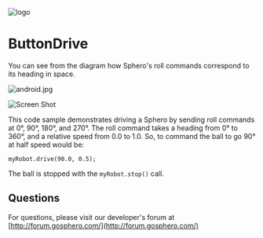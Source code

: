 ![logo](http://update.orbotix.com/developer/sphero-small.png)

# ButtonDrive

You can see from the diagram how Sphero's roll commands correspond to its heading in space.

![android.jpg](https://github.com/orbotix/Sphero-Android-SDK/raw/master/assets/heading.png)

![Screen Shot](https://github.com/orbotix/Sphero-Android-SDK/raw/master/samples/ButtonDrive/README.png)

This code sample demonstrates driving a Sphero by sending roll commands at 0°, 90°, 180°, and 270°. The roll command 
takes a heading from 0° to 360°, and a relative speed from 0.0 to 1.0. So, to command the ball to go 90° at half speed would be:

	myRobot.drive(90.0, 0.5);

The ball is stopped with the `myRobot.stop()` call.

## Questions

For questions, please visit our developer's forum at [http://forum.gosphero.com/](http://forum.gosphero.com/)
